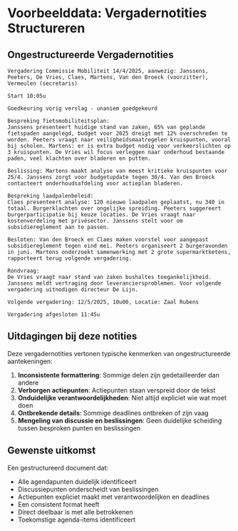 # Voorbeelddata: Vergadernotities Structureren

## Ongestructureerde Vergadernotities

```
Vergadering Commissie Mobiliteit 14/4/2025, aanwezig: Janssens, Peeters, De Vries, Claes, Martens, Van den Broeck (voorzitter), Vermeulen (secretaris)

Start 10:05u

Goedkeuring vorig verslag - unaniem goedgekeurd

Bespreking fietsmobiliteitsplan: 
Janssens presenteert huidige stand van zaken, 65% van geplande fietspaden aangelegd, budget voor 2025 dreigt met 12% overschreden te worden. Peeters vraagt naar veiligheidsmaatregelen kruispunten, vooral bij scholen. Martens: er is extra budget nodig voor verkeerslichten op 3 kruispunten. De Vries wil focus verleggen naar onderhoud bestaande paden, veel klachten over bladeren en putten.

Beslissing: Martens maakt analyse van meest kritieke kruispunten voor 25/4. Janssens zorgt voor budgetupdate tegen 30/4. Van den Broeck contacteert onderhoudsafdeling voor actieplan bladeren.

Bespreking laadpalenbeleid: 
Claes presenteert analyse: 120 nieuwe laadpalen geplaatst, nu 340 in totaal. Burgerklachten over ongelijke spreiding. Peeters suggereert burgerparticipatie bij keuze locaties. De Vries vraagt naar kostenverdeling met privésector. Janssens stelt voor om subsidiereglement aan te passen.

Besloten: Van den Broeck en Claes maken voorstel voor aangepast subsidiereglement tegen eind mei. Peeters organiseert 2 burgeravonden in juni. Martens onderzoekt samenwerking met 2 grote supermarktketens, rapporteert terug volgende vergadering.

Rondvraag:
De Vries vraagt naar stand van zaken bushaltes toegankelijkheid. Janssens meldt vertraging door leveranciersproblemen. Voor volgende vergadering uitnodigen directeur De Lijn.

Volgende vergadering: 12/5/2025, 10u00, Locatie: Zaal Rubens

Vergadering afgesloten 11:45u
```

## Uitdagingen bij deze notities

Deze vergadernotities vertonen typische kenmerken van ongestructureerde aantekeningen:

1. **Inconsistente formattering**: Sommige delen zijn gedetailleerder dan andere
2. **Verborgen actiepunten**: Actiepunten staan verspreid door de tekst
3. **Onduidelijke verantwoordelijkheden**: Niet altijd expliciet wie wat moet doen
4. **Ontbrekende details**: Sommige deadlines ontbreken of zijn vaag
5. **Mengeling van discussie en beslissingen**: Geen duidelijke scheiding tussen besproken punten en beslissingen

## Gewenste uitkomst

Een gestructureerd document dat:
- Alle agendapunten duidelijk identificeert
- Discussiepunten onderscheidt van beslissingen
- Actiepunten expliciet maakt met verantwoordelijken en deadlines
- Een consistent format heeft
- Direct deelbaar is met alle betrokkenen
- Toekomstige agenda-items identificeert